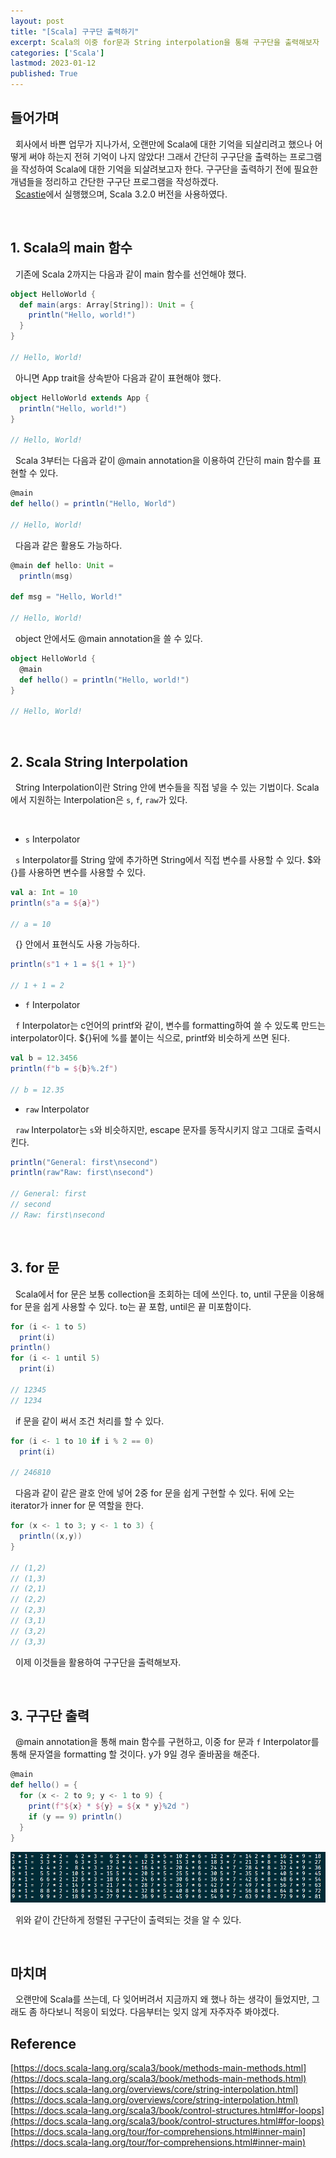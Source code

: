 ```yaml
---
layout: post
title: "[Scala] 구구단 출력하기"
excerpt: Scala의 이중 for문과 String interpolation을 통해 구구단을 출력해보자
categories: ['Scala']
lastmod: 2023-01-12
published: True
---
```


## 들어가며

&nbsp; 회사에서 바쁜 업무가 지나가서, 오랜만에 Scala에 대한 기억을 되살리려고 했으나 어떻게 써야 하는지 전혀 기억이 나지 않았다! 그래서 간단히 구구단을 출력하는 프로그램을 작성하여 Scala에 대한 기억을 되살려보고자 한다. 구구단을 출력하기 전에 필요한 개념들을 정리하고 간단한 구구단 프로그램을 작성하겠다.  
&nbsp; [Scastie](https://scastie.scala-lang.org/)에서 실행했으며, Scala 3.2.0 버전을 사용하였다.

<br/>

## 1. Scala의 main 함수

&nbsp; 기존에 Scala 2까지는 다음과 같이 main 함수를 선언해야 했다.
```scala
object HelloWorld {
  def main(args: Array[String]): Unit = {
    println("Hello, world!")
  }
}

// Hello, World!
```
&nbsp; 아니면 App trait을 상속받아 다음과 같이 표현해야 했다.
```scala
object HelloWorld extends App {
  println("Hello, world!")
}

// Hello, World!
```

&nbsp; Scala 3부터는 다음과 같이 @main annotation을 이용하여 간단히 main 함수를 표현할 수 있다.
```scala
@main
def hello() = println("Hello, World")

// Hello, World!
```

&nbsp; 다음과 같은 활용도 가능하다.
```scala
@main def hello: Unit =
  println(msg)

def msg = "Hello, World!"

// Hello, World!
```

&nbsp; object 안에서도 @main annotation을 쓸 수 있다.
```scala
object HelloWorld {
  @main
  def hello() = println("Hello, world!")
}

// Hello, World!
```

<br/>

## 2. Scala String Interpolation

&nbsp; String Interpolation이란 String 안에 변수들을 직접 넣을 수 있는 기법이다. Scala에서 지원하는 Interpolation은 ```s```, ```f```, ```raw```가 있다.

<br/>

- ```s``` Interpolator

&nbsp; ```s``` Interpolator를 String 앞에 추가하면 String에서 직접 변수를 사용할 수 있다. $와 {}를 사용하면 변수를 사용할 수 있다.

```scala
val a: Int = 10
println(s"a = ${a}")

// a = 10
```

&nbsp; {} 안에서 표현식도 사용 가능하다.

```scala
println(s"1 + 1 = ${1 + 1}")

// 1 + 1 = 2
```

- ```f``` Interpolator

&nbsp; ```f``` Interpolator는 c언어의 printf와 같이, 변수를 formatting하여 쓸 수 있도록 만드는 interpolator이다. ${}뒤에 %를 붙이는 식으로, printf와 비슷하게 쓰면 된다.

```scala
val b = 12.3456
println(f"b = ${b}%.2f")

// b = 12.35
```

- ```raw``` Interpolator

&nbsp; ```raw``` Interpolator는 ```s```와 비슷하지만, escape 문자를 동작시키지 않고 그대로 출력시킨다.

```scala
println("General: first\nsecond")
println(raw"Raw: first\nsecond")

// General: first
// second
// Raw: first\nsecond
```

<br/>

## 3. for 문

&nbsp; Scala에서 for 문은 보통 collection을 조회하는 데에 쓰인다. to, until 구문을 이용해 for 문을 쉽게 사용할 수 있다. to는 끝 포함, until은 끝 미포함이다.

```scala
for (i <- 1 to 5)
  print(i)
println()
for (i <- 1 until 5)
  print(i)

// 12345
// 1234
```

&nbsp; if 문을 같이 써서 조건 처리를 할 수 있다.

```scala
for (i <- 1 to 10 if i % 2 == 0)
  print(i)

// 246810
```

&nbsp; 다음과 같이 같은 괄호 안에 넣어 2중 for 문을 쉽게 구현할 수 있다. 뒤에 오는 iterator가 inner for 문 역할을 한다.

```scala
for (x <- 1 to 3; y <- 1 to 3) {
  println((x,y))
}

// (1,2)
// (1,3)
// (2,1)
// (2,2)
// (2,3)
// (3,1)
// (3,2)
// (3,3)
```

&nbsp; 이제 이것들을 활용하여 구구단을 출력해보자.

<br/>

## 3. 구구단 출력

&nbsp; @main annotation을 통해 main 함수를 구현하고, 이중 for 문과 ```f``` Interpolator를 통해 문자열을 formatting 할 것이다. y가 9일 경우 줄바꿈을 해준다.

```scala
@main
def hello() = {
  for (x <- 2 to 9; y <- 1 to 9) {
    print(f"${x} * ${y} = ${x * y}%2d ")
    if (y == 9) println()
  }
}
```

![구구단 결과](/images/9th/result_times-table.PNG)

&nbsp; 위와 같이 간단하게 정렬된 구구단이 출력되는 것을 알 수 있다.

<br/>

## 마치며

&nbsp; 오랜만에 Scala를 쓰는데, 다 잊어버려서 지금까지 왜 했나 하는 생각이 들었지만, 그래도 좀 하다보니 적응이 되었다. 다음부터는 잊지 않게 자주자주 봐야겠다.

## Reference

[https://docs.scala-lang.org/scala3/book/methods-main-methods.html](https://docs.scala-lang.org/scala3/book/methods-main-methods.html)<br/>
[https://docs.scala-lang.org/overviews/core/string-interpolation.html](https://docs.scala-lang.org/overviews/core/string-interpolation.html)<br/>
[https://docs.scala-lang.org/scala3/book/control-structures.html#for-loops](https://docs.scala-lang.org/scala3/book/control-structures.html#for-loops)<br/>
[https://docs.scala-lang.org/tour/for-comprehensions.html#inner-main](https://docs.scala-lang.org/tour/for-comprehensions.html#inner-main)
